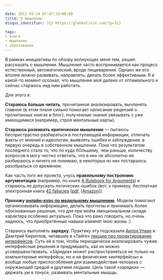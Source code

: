 ```yaml
---

date: 2012-03-14 07:47:33+00:00
title: О мышлении
disqus_identifier: 313 https://glebkalinin.com/?p=313

tags:
- книги
- мышление
- образование
---
```


В рамках инициативы по обзору волнующих меня тем, решил рассказать о мышлении. Мышление часто воспринимается как процесс естественный, автоматический, вроде пищеварения. Однако же его вполне можно развивать, направлять, делать более эффективным. Я в какой-то момент осознал, что мышление моё далеко от оптимального и сейчас стараюсь над ним работать.

Для этого я:

**Стараюсь больше читать**, прочитанное анализировать, вычленять главное (в этом плане сильно помогает написание рецензий о прочитанных книгах в блог), полученные знания увязывать с уже имеющимися (например, строя ментальные карты).

**Стараюсь развивать критическое мышление** — пытаюсь беспристрастно разбираться в поступающей информации, отличать факты от мнений и идеологии, выявлять ошибки и заблуждения, в первую очередь в собственном мышлении. Пока что результатом последнего стало то, что по куда бОльшему, чем раньше, количеству вопросов я могу честно ответить, что в них не абсолютно не разбираюсь и ничего не понимаю, в некоторых из них постараюсь разобраться со временем.



Как часть того же проекта, учусь **правильному построению аргументации** (например, по книге [A Rulebook for Arguments](http://www.amazon.com/gp/product/0872209547/ref=as_li_ss_tl?ie=UTF8&tag=glebkali-20&linkCode=as2&camp=1789&creative=390957&creativeASIN=0872209547)) и стараюсь не допускать логических ошибок (вот, к примеру, бесплатная электронная книга [42 fallacies](http://www.nizkor.org/features/fallacies/) [[pdf](http://records.viu.ca/www/ipp/pdf/42_fallacies.pdf), [[Amazon](http://www.amazon.com/gp/product/B004ASOS2O/ref=as_li_ss_tl?ie=UTF8&tag=glebkali-20&linkCode=as2&camp=1789&creative=390957&creativeASIN=B004ASOS2O)]).

**Прохожу [онлайн-курс по модельному мышлению](https://www.coursera.org/modelthinking/)**. Модели помогают организовывать информацию, делать прогнозы и принимать более обоснованные решения, что для при моём эмоциональном складе характера особенно актуально. Пока что рано говорить, но очень надеюсь, что приобретённые навыки изменят мою жизнь :)

Стараюсь выполнять **зарядку**. Практику эту подсказали [Антон Уткин](https://glebkalinin.com/on-english-with-aienn/) и Дмитрий Кириллов, читавшие в «Тайге» [лекцию про проектирование интерфейсов](http://space-taiga.org/in-taiga/2411). Суть её в том, чтобы периодически анализировать чужие интерфейсные решения и придумывать, как их можно усовершенствовать. «Зарядка» может распространяться не только на компьютерные интерфейсы, но и на физические «интерфейсы» и вообще любые приспособления для взаимодействия человека с окружающей средой и другими людьми. Цель такой «зарядки» — держать ум в тонусе, развивать ментальные мышцы.

